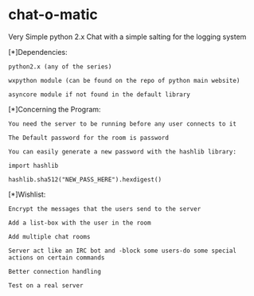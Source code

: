 chat-o-matic
============

Very Simple python 2.x Chat with a simple salting for the logging system

[*]Dependencies:
    
    python2.x (any of the series)

    wxpython module (can be found on the repo of python main website)

    asyncore module if not found in the default library

[*]Concerning the Program:

    You need the server to be running before any user connects to it

    The Default password for the room is password

    You can easily generate a new password with the hashlib library:

    import hashlib

    hashlib.sha512("NEW_PASS_HERE").hexdigest()



[*]Wishlist:

    Encrypt the messages that the users send to the server

    Add a list-box with the user in the room

    Add multiple chat rooms

    Server act like an IRC bot and -block some users-do some special actions on certain commands

    Better connection handling

    Test on a real server



